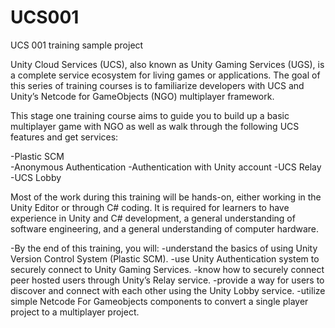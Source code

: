 # UCS001
UCS 001 training sample project

Unity Cloud Services (UCS), also known as Unity Gaming Services (UGS), is a complete service ecosystem for living games or applications. The goal of this series of training courses is to familiarize developers with UCS and Unity’s  Netcode for GameObjects (NGO) multiplayer framework. 

This stage one training course aims to guide you to build up a basic multiplayer game with NGO as well as walk through the following UCS features and get services:

-Plastic SCM	
-Anonymous Authentication
-Authentication with Unity account
-UCS Relay
-UCS Lobby

Most of the work during this training will be hands-on, either working in the Unity Editor or through C# coding. It is required for learners to have experience in Unity and C# development, a general understanding of software engineering, and a general understanding of computer hardware.

-By the end of this training, you will:
-understand the basics of using Unity Version Control System (Plastic SCM).
-use Unity Authentication system to securely connect to Unity Gaming Services.
-know how to securely connect peer hosted users through Unity’s Relay service.
-provide a way for users to discover and connect with each other using the Unity Lobby service.
-utilize simple Netcode For Gameobjects components to convert a single player project to a multiplayer project.
